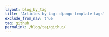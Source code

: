 ```yaml
---
layout: blog_by_tag
title: 'Articles by tag: django-template-tags'
exclude_from_nav: true
tag: github
permalink: /blog/tag/github/
---
```

